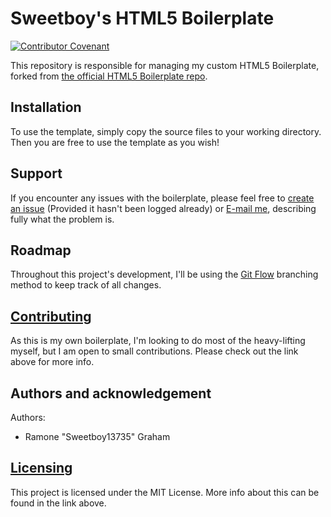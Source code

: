 # Sweetboy's HTML5 Boilerplate
[![Contributor Covenant](https://img.shields.io/badge/Contributor%20Covenant-v2.0%20adopted-ff69b4.svg)](https://github.com/Sweetboy13735/HTML5-Boilerplate/blob/main/CODE_OF_CONDUCT.md)

This repository is responsible for managing my custom HTML5 Boilerplate, forked from [the official HTML5 Boilerplate repo](https://github.com/h5bp/html5-boilerplate).

## Installation
To use the template, simply copy the source files to your working directory. Then you are free to use the template as you wish!

## Support
If you encounter any issues with the boilerplate, please feel free to [create an issue](https://github.com/Sweetboy13735/HTML5-Boilerplate/issues) (Provided it hasn't been logged already) or [E-mail me](mailto:ramonegraham@gmail.com), describing fully what the problem is.

## Roadmap
Throughout this project's development, I'll be using the [Git Flow](https://wac-cdn.atlassian.com/dam/jcr:cc0b526e-adb7-4d45-874e-9bcea9898b4a/04%20Hotfix%20branches.svg?cdnVersion=140) branching method to keep track of all changes.

## [Contributing](https://github.com/Sweetboy13735/HTML5-Boilerplate/blob/main/CONTRIBUTING.md)
As this is my own boilerplate, I'm looking to do most of the heavy-lifting myself, but I am open to small contributions. Please check out the link above for more info.

## Authors and acknowledgement
Authors:
- Ramone "Sweetboy13735" Graham

## [Licensing](https://github.com/Sweetboy13735/HTML5-Boilerplate/blob/main/LICENSE.txt)
This project is licensed under the MIT License. More info about this can be found in the link above.
